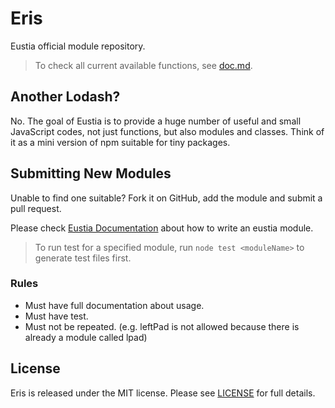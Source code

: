 # Eris

Eustia official module repository.

> To check all current available functions, see 
[doc.md](https://github.com/liriliri/eris/blob/master/doc.md).

## Another Lodash?

No. The goal of Eustia is to provide a huge number of useful and small
JavaScript codes, not just functions, but also modules and classes. Think of it
as a mini version of npm suitable for tiny packages.

## Submitting New Modules

Unable to find one suitable? Fork it on GitHub, add the module and submit a pull
request.

Please check [Eustia Documentation](http://liriliri.github.io/eustia/docs.html#create-module) 
about how to write an eustia module.

> To run test for a specified module, run `node test <moduleName>` to generate 
test files first.

### Rules

* Must have full documentation about usage.
* Must have test.
* Must not be repeated. (e.g. leftPad is not allowed because there is already a
  module called lpad)

## License

Eris is released under the MIT license. Please see
[LICENSE](https://opensource.org/licenses/MIT) for full details.
